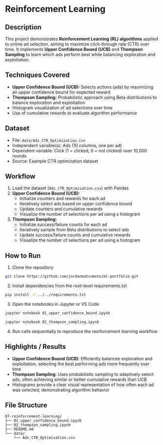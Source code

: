 # Reinforcement Learning

## Description  
This project demonstrates **Reinforcement Learning (RL) algorithms** applied to online ad selection, aiming to maximize click-through rate (CTR) over time. It implements **Upper Confidence Bound (UCB)** and **Thompson Sampling** to learn which ads perform best while balancing exploration and exploitation.

## Techniques Covered
- **Upper Confidence Bound (UCB):** Selects actions (ads) by maximizing an upper confidence bound for expected reward  
- **Thompson Sampling:** Probabilistic approach using Beta distributions to balance exploration and exploitation  
- Histogram visualization of ad selections over time  
- Use of cumulative rewards to evaluate algorithm performance  

## Dataset
- File: `data/Ads_CTR_Optimisation.csv`  
- Independent variable(s): Ads (10 columns, one per ad)  
- Dependent variable: Click (1 = clicked, 0 = not clicked) over 10,000 rounds  
- Source: Example CTR optimization dataset  

## Workflow
1. Load the dataset (`Ads_CTR_Optimisation.csv`) with Pandas  
2. **Upper Confidence Bound (UCB):**  
   - Initialize counters and rewards for each ad  
   - Iteratively select ads based on upper confidence bound  
   - Update counters and cumulative rewards  
   - Visualize the number of selections per ad using a histogram  
3. **Thompson Sampling:**  
   - Initialize success/failure counts for each ad  
   - Iteratively sample from Beta distributions to select ads  
   - Update success/failure counts and cumulative rewards  
   - Visualize the number of selections per ad using a histogram  

## How to Run
1. Clone the repository  
```bash
git clone https://github.com/jordanmatsumoto/ml-portfolio.git
```
2. Install dependencies from the root-level requirements.txt  
```bash
pip install -r ../../requirements.txt
```
3. Open the notebooks in Jupyter or VS Code  
```bash
jupyter notebook 01_upper_confidence_bound.ipynb
```
```bash
jupyter notebook 02_thompson_sampling.ipynb
```
4. Run cells sequentially to reproduce the reinforcement learning workflow

## Highlights / Results
- **Upper Confidence Bound (UCB)**: Efficiently balances exploration and exploitation, selecting the best performing ads more frequently over time
- **Thompson Sampling**: Uses probabilistic sampling to adaptively select ads, often achieving similar or better cumulative rewards than UCB
- Histograms provide a clear visual representation of how often each ad was selected, demonstrating algorithm behavior

## File Structure
```
07-reinforcement-learning/
├── 01_upper_confidence_bound.ipynb
├── 02_thompson_sampling.ipynb
├── README.md
└── data/
    └── Ads_CTR_Optimisation.csv
```